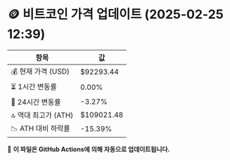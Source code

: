 # 🪙 비트코인 가격 업데이트 (2025-02-25 12:39)

| 항목                | 값 |
|--------------------|----------------|
| 💰 현재 가격 (USD) | $92293.44 |
| ⏳ 1시간 변동률    | 0.00% |
| 📆 24시간 변동률   | -3.27% |
| 🔝 역대 최고가 (ATH) | $109021.48 |
| 📉 ATH 대비 하락률 | -15.39% |

🔄 **이 파일은 GitHub Actions에 의해 자동으로 업데이트됩니다.**
